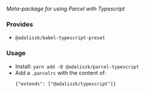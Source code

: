 _Meta-package for using Parcel with Typescript_

### Provides

- `@adaliszk/babel-typescript-preset`

### Usage

- Install: `yarn add -D @adaliszk/parcel-typescript`
- Add a `.parcelrc` with the content of:
  ```json5
  {"extends": ["@adaliszk/typescript"]}
  ```
